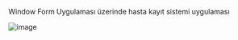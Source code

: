 Window Form Uygulaması üzerinde hasta kayıt sistemi uygulaması 

![image](https://github.com/hsefakcay/HastaKayitSistemi/assets/121294367/4eb86f6b-74ea-4493-8d2b-ad03ff7ddef3)
